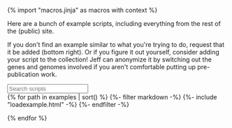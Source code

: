 {% import "macros.jinja" as macros with context %}

Here are a bunch of example scripts, including everything from the rest of the (public) site.

If you don't find an example similar to what you're trying to do, request that it be added (bottom right).
Or if you figure it out yourself, consider adding your script to the collection!
Jeff can anonymize it by switching out the genes and genomes involved
if you aren't comfortable putting up pre-publication work.

<input id="scriptsearch" placeholder="Search scripts" id="box" type="text"/>

<div id="scripts">
{% for path in examples | sort() %}
  {%- filter markdown -%}
	{%- include "loadexample.html" -%}
  {%- endfilter -%}
	<p></p>
{% endfor %}
</div>

